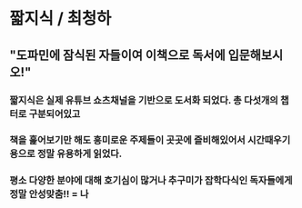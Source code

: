 # 짧지식 / 최청하
## "도파민에 잠식된 자들이여 이책으로 독서에 입문해보시오!"

### 짧지식은 실제 유튜브 쇼츠채널을 기반으로 도서화 되었다. 총 다섯개의 챕터로 구분되어있고
### 책을 훑어보기만 해도 흥미로운 주제들이 곳곳에 즐비해있어서 시간때우기 용으로 정말 유용하게 읽었다.
### 평소 다양한 분야에 대해 호기심이 많거나 추구미가 잡학다식인 독자들에게 정말 안성맞춤!! = 나
